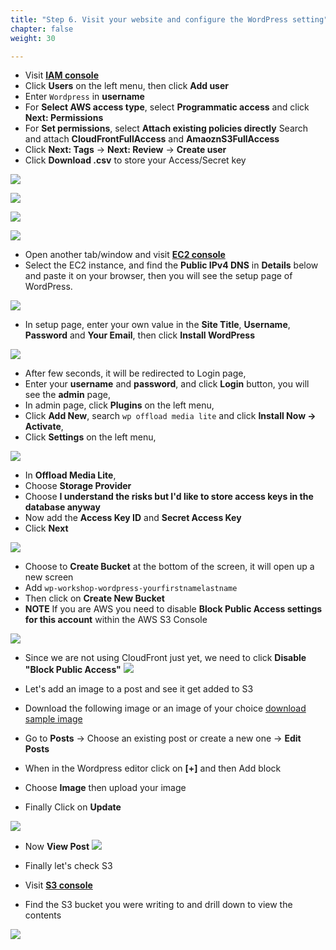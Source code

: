 ```yaml
---
title: "Step 6. Visit your website and configure the WordPress setting"
chapter: false
weight: 30

---
```


* Visit [**IAM console**](https://console.aws.amazon.com/iam/home?region=us-east-1#/home)
* Click **Users** on the left menu, then click **Add user** 
* Enter `Wordpress` in **username**
* For **Select AWS access type**, select **Programmatic access** and click **Next: Permissions**
* For **Set permissions**, select **Attach existing policies directly** Search and attach **CloudFrontFullAccess** and **AmaoznS3FullAccess** 
* Click **Next: Tags** → **Next: Review** → **Create user** 
* Click **Download .csv** to store your Access/Secret key

![](/images/lab1-16.png)

![](/images/lab1-17.png)

![](/images/lab1-18.png)

![](/images/lab1-19.png)


* Open another tab/window and visit [**EC2 console**](https://console.aws.amazon.com/ec2/v2/home?region=us-east-1#Instances:sort=instanceId)
* Select the EC2 instance, and find the **Public IPv4 DNS** in **Details** below and paste it on your browser, then you will see the setup page of WordPress.

![](/images/lab1-20.png)

* In setup page, enter your own value in the **Site Title**, **Username**, **Password** and **Your Email**, then click **Install WordPress**
    
![](/images/lab1-21.png)

* After few seconds, it will be redirected to Login page, 
* Enter your **username** and **password**, and click **Login** button, you will see the **admin** page,
* In admin page, click **Plugins** on the left menu, 
* Click **Add New**, search `wp offload media lite` and click **Install Now → Activate**,
* Click **Settings** on the left menu, 


![](/images/lab1_22_wp_plugin_offload_media_install.png)

* In **Offload Media Lite**,
* Choose **Storage Provider**
* Choose **I understand the risks but I'd like to store access keys in the database anyway**
* Now add the **Access Key ID** and **Secret Access Key**  
* Click **Next**

![](/images/lab1_23_access_key_secret_key.png)

* Choose to **Create Bucket** at the bottom of the screen, it will open up a new screen
* Add ``wp-workshop-wordpress-yourfirstnamelastname``
* Then click on **Create New Bucket**
* **NOTE** If you are AWS you need to disable **Block Public Access settings for this account** within the AWS S3 Console

![](/images/lab1_23a_create_bucket.png)

* Since we are not using CloudFront just yet, we need to click **Disable "Block Public Access"**
![](/images/lab1_23b_block_all_public_access.png)

* Let's add an image to a post and see it get added to S3 
* Download the following image or an image of your choice [download sample image](https://d1.awsstatic.com/logos/aws-logo-lockups/poweredbyaws/PB_AWS_logo_RGB_REV_SQ.8c88ac215fe4e441dc42865dd6962ed4f444a90d.png)
* Go to **Posts** -> Choose an existing post or create a new one -> **Edit Posts** 
* When in the Wordpress editor click on **[+]** and then Add block
* Choose **Image** then upload your image
* Finally Click on **Update**

![](/images/lab1_24modify_wordpress_post.png)


* Now **View Post**
![](/images/lab1_24view_post.png)


* Finally let's check S3
* Visit [**S3 console**](//https://s3.console.aws.amazon.com)
* Find the S3 bucket you were writing to and drill down to view the contents
    
![](/images/lab1_26_bucket_contents.png)
